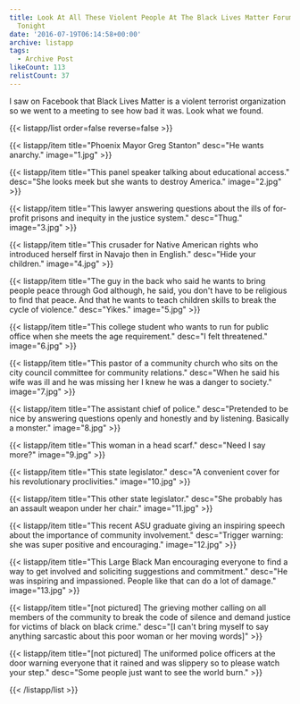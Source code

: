 ```yaml
---
title: Look At All These Violent People At The Black Lives Matter Forum In Phoenix
  Tonight
date: '2016-07-19T06:14:58+00:00'
archive: listapp
tags: 
  - Archive Post
likeCount: 113
relistCount: 37
---
```


I saw on Facebook that Black Lives Matter is a violent terrorist organization so we went to a meeting to see how bad it was. Look what we found.

<!--more-->

{{< listapp/list order=false reverse=false >}}

   {{< listapp/item title="Phoenix Mayor Greg Stanton"
      desc="He wants anarchy."
      image="1.jpg" >}}

   {{< listapp/item title="This panel speaker talking about educational access."
      desc="She looks meek but she wants to destroy America."
      image="2.jpg" >}}

   {{< listapp/item title="This lawyer answering questions about the ills of for-profit prisons and inequity in the justice system."
      desc="Thug."
      image="3.jpg" >}}

   {{< listapp/item title="This crusader for Native American rights who introduced herself first in Navajo then in English."
      desc="Hide your children."
      image="4.jpg" >}}

   {{< listapp/item title="The guy in the back who said he wants to bring people peace through God although, he said, you don't have to be religious to find that peace. And that he wants to teach children skills to break the cycle of violence."
      desc="Yikes."
      image="5.jpg" >}}

   {{< listapp/item title="This college student who wants to run for public office when she meets the age requirement."
      desc="I felt threatened."
      image="6.jpg" >}}

   {{< listapp/item title="This pastor of a community church who sits on the city council committee for community relations."
      desc="When he said his wife was ill and he was missing her I knew he was a danger to society."
      image="7.jpg" >}}

   {{< listapp/item title="The assistant chief of police."
      desc="Pretended to be nice by answering questions openly and honestly and by listening. Basically a monster."
      image="8.jpg" >}}

   {{< listapp/item title="This woman in a head scarf."
      desc="Need I say more?"
      image="9.jpg" >}}

   {{< listapp/item title="This state legislator."
      desc="A convenient cover for his revolutionary proclivities."
      image="10.jpg" >}}

   {{< listapp/item title="This other state legislator."
      desc="She probably has an assault weapon under her chair."
      image="11.jpg" >}}

   {{< listapp/item title="This recent ASU graduate giving an inspiring speech about the importance of community involvement."
      desc="Trigger warning: she was super positive and encouraging."
      image="12.jpg" >}}

   {{< listapp/item title="This Large Black Man encouraging everyone to find a way to get involved and soliciting suggestions and commitment."
      desc="He was inspiring and impassioned. People like that can do a lot of damage."
      image="13.jpg" >}}

   {{< listapp/item title="[not pictured] The grieving mother calling on all members of the community to break the code of silence and demand justice for victims of black on black crime."
      desc="[I can't bring myself to say anything sarcastic about this poor woman or her moving words]" >}}

   {{< listapp/item title="[not pictured] The uniformed police officers at the door warning everyone that it rained and was slippery so to please watch your step."
      desc="Some people just want to see the world burn." >}}

{{< /listapp/list >}}
